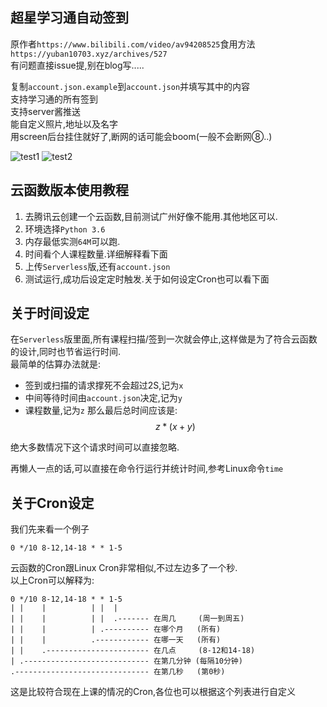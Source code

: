 ## 超星学习通自动签到
原作者`https://www.bilibili.com/video/av94208525`食用方法`https://yuban10703.xyz/archives/527`  
有问题直接issue提,别在blog写.....  
<!-- 填上账号密码运行运行就好了,别忘记装模块   -->
复制`account.json.example`到`account.json`并填写其中的内容  
支持学习通的所有签到  
支持server酱推送  
能自定义照片,地址以及名字  
用screen后台挂住就好了,断网的话可能会boom(一般不会断网⑧..)  
<!-- <img src="https://cdn.jsdelivr.net/gh/yuban10703/BlogImgdata/img/20200325023103.png"/> -->
<!-- <img src="https://cdn.jsdelivr.net/gh/yuban10703/BlogImgdata/img/20200325023145.jpg"/> -->
![test1](https://cdn.jsdelivr.net/gh/yuban10703/BlogImgdata/img/20200325023103.png)
![test2](https://cdn.jsdelivr.net/gh/yuban10703/BlogImgdata/img/20200325023145.jpg)

## 云函数版本使用教程
1. 去腾讯云创建一个云函数,目前测试广州好像不能用.其他地区可以.
2. 环境选择`Python 3.6`
3. 内存最低实测`64M`可以跑.
4. 时间看个人课程数量.详细解释看下面
5. 上传`Serverless`版,还有`account.json`
6. 测试运行,成功后设定定时触发.关于如何设定Cron也可以看下面

## 关于时间设定
<script type="text/javascript" src="https://cdn.mathjax.org/mathjax/latest/MathJax.js?config=default"></script>

在`Serverless`版里面,所有课程扫描/签到一次就会停止,这样做是为了符合云函数的设计,同时也节省运行时间.  
最简单的估算办法就是:
* 签到或扫描的请求撑死不会超过2S,记为`x`
* 中间等待时间由`account.json`决定,记为`y`
* 课程数量,记为`z`
那么最后总时间应该是:   
$$z*(x+y)$$

绝大多数情况下这个请求时间可以直接忽略.

再懒人一点的话,可以直接在命令行运行并统计时间,参考Linux命令`time` 

## 关于Cron设定
我们先来看一个例子

```
0 */10 8-12,14-18 * * 1-5
```

云函数的Cron跟Linux Cron非常相似,不过左边多了一个秒.  
以上Cron可以解释为: 

```
0 */10 8-12,14-18 * * 1-5
| |    |          | |  |
| |    |          | |  .------- 在周几     (周一到周五)
| |    |          | .---------- 在哪个月   (所有)  
| |    |          .------------ 在哪一天   (所有)
| |    .----------------------- 在几点     (8-12和14-18) 
| .---------------------------- 在第几分钟 (每隔10分钟)
.------------------------------ 在第几秒   (第0秒)
```
这是比较符合现在上课的情况的Cron,各位也可以根据这个列表进行自定义